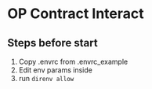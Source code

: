# OP Contract Interact
## Steps before start
1. Copy .envrc from .envrc_example
2. Edit env params inside
3. run `direnv allow`
